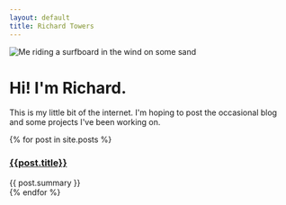 ```yaml
---
layout: default
title: Richard Towers
---
```


<img alt="Me riding a surfboard in the wind on some sand" src="https://www.gravatar.com/avatar/49aaba480eb0629ee5a6ba72af5e89ff?s=160&amp;d=identicon&amp;r=PG" class="pull-right gravatar">

Hi! I'm Richard.
===================

This is my little bit of the internet. I'm hoping to post the occasional blog and some projects I've been working on.

<div>
{% for post in site.posts %}
	<div class="post">
		<h3><a href="{{ post.url }}">{{post.title}}</a></h3>
		{{ post.summary }}
	</div>
{% endfor %}
</div>

